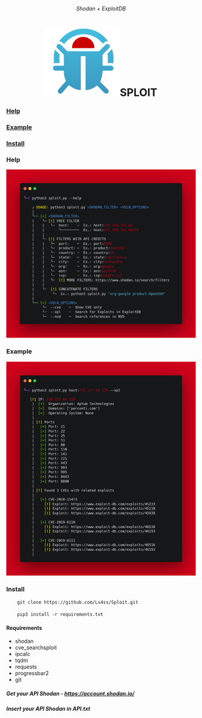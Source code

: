 <h6 align="center">Shodan + ExploitDB</h6>
<h1 align="center"><img width="200" src=https://raw.githubusercontent.com/Ls4ss/Sploit/main/example/logo.png>SPLOIT</h1>

### [Help](https://github.com/Ls4ss/Sploit/blob/main/README.md#help-1)
### [Example](https://github.com/Ls4ss/Sploit/blob/main/README.md#example-1)
### [Install](https://github.com/Ls4ss/Sploit/blob/main/README.md#install-1)

### Help
<img width="700" src=https://raw.githubusercontent.com/Ls4ss/Sploit/main/example/help.png>

### Example
<img width="700" src=https://raw.githubusercontent.com/Ls4ss/Sploit/main/example/xpl.png>

### Install

        git clone https://github.com/Ls4ss/Sploit.git

        pip3 install -r requirements.txt
        
#### Requirements
        
+ shodan
+ cve_searchsploit
+ ipcalc
+ tqdm
+ requests
+ progressbar2
+ git
        
##### Get your API Shodan - https://account.shodan.io/
##### Insert your API Shodan in API.txt
